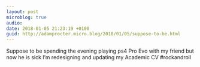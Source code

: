 ```yaml
---
layout: post
microblog: true
audio: 
date: 2018-01-05 21:23:19 +0100
guid: http://adamprocter.micro.blog/2018/01/05/suppose-to-be.html
---
```

Suppose to be spending the evening playing ps4 Pro Evo with my friend but now he is sick I’m redesigning and updating my Academic CV #rockandroll
